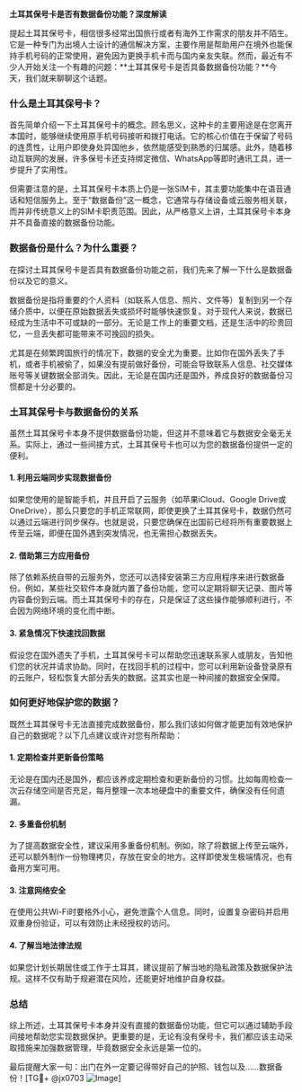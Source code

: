 **土耳其保号卡是否有数据备份功能？深度解读**

提起土耳其保号卡，相信很多经常出国旅行或者有海外工作需求的朋友并不陌生。它是一种专门为出境人士设计的通信解决方案，主要作用是帮助用户在境外也能保持手机号码的正常使用，避免因为更换手机卡而与国内亲友失联。然而，最近有不少人开始关注一个有趣的问题：**土耳其保号卡是否具备数据备份功能？**今天，我们就来聊聊这个话题。

### 什么是土耳其保号卡？

首先简单介绍一下土耳其保号卡的概念。顾名思义，这种卡的主要用途是在您离开本国时，能够继续使用原手机号码接听和拨打电话。它的核心价值在于保留了号码的连贯性，让用户即使身处异国他乡，依然能感受到熟悉的归属感。此外，随着移动互联网的发展，许多保号卡还支持绑定微信、WhatsApp等即时通讯工具，进一步提升了实用性。

但需要注意的是，土耳其保号卡本质上仍是一张SIM卡，其主要功能集中在语音通话和短信服务上。至于“数据备份”这一概念，它通常与存储设备或云服务相关联，而并非传统意义上的SIM卡职责范围。因此，从严格意义上讲，土耳其保号卡本身并不具备直接的数据备份功能。

### 数据备份是什么？为什么重要？

在探讨土耳其保号卡是否具有数据备份功能之前，我们先来了解一下什么是数据备份以及它的意义。

数据备份是指将重要的个人资料（如联系人信息、照片、文件等）复制到另一个存储介质中，以便在原始数据丢失或损坏时能够快速恢复。对于现代人来说，数据已经成为生活中不可或缺的一部分。无论是工作上的重要文档，还是生活中的珍贵回忆，一旦丢失都可能带来不可挽回的损失。

尤其是在频繁跨国旅行的情况下，数据的安全尤为重要。比如你在国外丢失了手机，或者手机被偷了，如果没有提前做好备份，可能会导致联系人信息、社交媒体账号等关键数据全部消失。因此，无论是在国内还是国外，养成良好的数据备份习惯都是十分必要的。

### 土耳其保号卡与数据备份的关系

虽然土耳其保号卡本身不提供数据备份功能，但这并不意味着它与数据安全毫无关系。实际上，通过一些间接方式，土耳其保号卡也可以为您的数据备份提供一定的便利。

#### 1. **利用云端同步实现数据备份**
如果您使用的是智能手机，并且开启了云服务（如苹果iCloud、Google Drive或OneDrive），那么只要您的手机正常联网，即使更换了土耳其保号卡，数据仍然可以通过云端进行同步保存。也就是说，只要您确保在出国前已经将所有重要数据上传至云端，即便在国外遇到突发情况，也无需担心数据丢失。

#### 2. **借助第三方应用备份**
除了依赖系统自带的云服务外，您还可以选择安装第三方应用程序来进行数据备份。例如，某些社交软件本身就内置了备份功能，您可以定期将聊天记录、图片等内容备份到云端。而土耳其保号卡的存在，只是保证了这些操作能够顺利进行，不会因为网络环境的变化而中断。

#### 3. **紧急情况下快速找回数据**
假设您在国外遗失了手机，土耳其保号卡可以帮助您迅速联系家人或朋友，告知他们您的状况并请求协助。同时，在找回手机的过程中，您可以利用新设备登录原有的云账户，轻松恢复大部分丢失的数据。这其实也是一种间接的数据安全保障。

### 如何更好地保护您的数据？

既然土耳其保号卡无法直接完成数据备份，那么我们该如何做才能更加有效地保护自己的数据呢？以下几点建议或许对您有所帮助：

#### 1. 定期检查并更新备份策略
无论是在国内还是国外，都应该养成定期检查和更新备份的习惯。比如每周检查一次云存储空间是否充足，每月整理一次本地硬盘中的重要文件，确保没有任何遗漏。

#### 2. 多重备份机制
为了提高数据安全性，建议采用多重备份机制。例如，除了将数据上传至云端外，还可以额外制作一份物理拷贝，存放在安全的地方。这样即使发生极端情况，也有备用方案可用。

#### 3. 注意网络安全
在使用公共Wi-Fi时要格外小心，避免泄露个人信息。同时，设置复杂密码并启用双重身份验证，可以有效防止未经授权的访问。

#### 4. 了解当地法律法规
如果您计划长期居住或工作于土耳其，建议提前了解当地的隐私政策及数据保护法规。这样不仅有助于规避潜在风险，还能更好地维护自身权益。

### 总结

综上所述，土耳其保号卡本身并没有直接的数据备份功能，但它可以通过辅助手段间接地帮助您实现数据保护。更重要的是，无论有没有保号卡，我们都应该主动采取措施来加强数据管理，毕竟数据安全永远是第一位的。

最后提醒大家一句：出门在外一定要记得带好自己的护照、钱包以及……数据备份！[TG💪+ @jx0703 ![Image](https://github.com/user-attachments/assets/dbca1d08-cadb-493c-b0ec-ad6f7a83f270)]